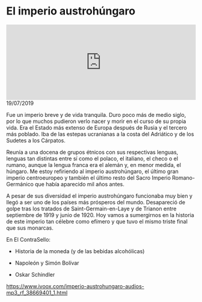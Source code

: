 # El imperio austrohúngaro
<iframe id='audio_88903085' frameborder='0' allowfullscreen='' scrolling='no' height='200' style='width:100%;' src='https://www.ivoox.com/player_ej_38669401_6_1.html' loading='lazy'></iframe>19/07/2019

Fue un imperio breve y de vida tranquila. Duro poco más de medio siglo, por lo que muchos pudieron verlo nacer y morir en el curso de su propia vida. Era el Estado más extenso de Europa después de Rusia y el tercero más poblado. Iba de las estepas ucranianas a la costa del Adriático y de los Sudetes a los Cárpatos.  

 Reunía a una docena de grupos étnicos con sus respectivas lenguas, lenguas tan distintas entre sí como el polaco, el italiano, el checo o el rumano, aunque la lengua franca era el alemán y, en menor medida, el húngaro. Me estoy refiriendo al imperio austrohúngaro, el último gran imperio centroeuropeo y también el último resto del Sacro Imperio Romano-Germánico que había aparecido mil años antes.  

 A pesar de sus diversidad el imperio austrohúngaro funcionaba muy bien y llegó a ser uno de los países más prósperos del mundo. Desapareció de golpe tras los tratados de Saint-Germain-en-Laye y de Trianon entre septiembre de 1919 y junio de 1920. Hoy vamos a sumergirnos en la historia de este imperio tan célebre como efímero y que tuvo el mismo triste final que sus monarcas. 

 En El ContraSello:

 - Historia de la moneda (y de las bebidas alcohólicas)

 - Napoleón y Simón Bolívar

 - Oskar Schindler 

 

https://www.ivoox.com/imperio-austrohungaro-audios-mp3_rf_38669401_1.html
